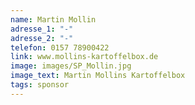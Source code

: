```yaml
---
name: Martin Mollin
adresse_1: "-"
adresse_2: "-"
telefon: 0157 78900422
link: www.mollins-kartoffelbox.de
image: images/SP_Mollin.jpg
image_text: Martin Mollins Kartoffelbox
tags: sponsor
---
```

